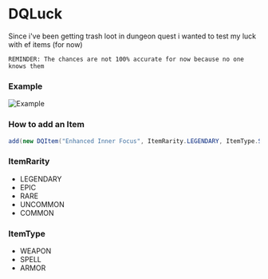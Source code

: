 # DQLuck
Since i've been getting trash loot in dungeon quest i wanted to test my luck with ef items (for now)

`REMINDER: The chances are not 100% accurate for now because no one knows them`

### Example
![Example](https://i.gyazo.com/f2868038e3594d19cba967b112a1debc.png)

### How to add an Item
```java
add(new DQItem("Enhanced Inner Focus", ItemRarity.LEGENDARY, ItemType.SPELL, 0.025, false));
```

### ItemRarity
- LEGENDARY
- EPIC
- RARE
- UNCOMMON
- COMMON

### ItemType
- WEAPON
- SPELL
- ARMOR
